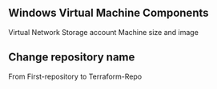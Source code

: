 ## Windows Virtual Machine Components

Virtual Network
Storage account
Machine size and image

## Change repository name

From First-repository to Terraform-Repo